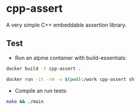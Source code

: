 # cpp-assert

A very simple C++ embeddable assertion library.

## Test

- Run an alpine container with build-essentials:

```sh
docker build -t cpp-assert .

docker run -it -rm -v $(pwd):/work cpp-assert sh
```

- Compile an run tests:

```sh
make && ./main
```